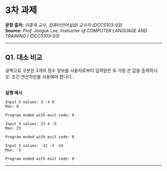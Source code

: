 # 3차 과제

**문항 출처:** *이종욱 교수, 컴퓨터언어실습Ⅰ 교수자 (DCCS103-03)* <br>
**Source:** *Prof. Jonguk&nbsp;Lee, Instructor of COMPUTER LANGUAGE AND TRAINING Ⅰ (DCCS103-03)*

---

## Q1. 대소 비교

공백으로 구분된 3개의 정수 정보를 사용자로부터 입력받은 후 가장 큰 값을 출력하시오. 조건 연산자만을 사용해야 합니다.


<br>**실행 예시**

```text
Input 3 values: 3 -4 9
Max: 9

Program ended with exit code: 0
```

```text
Input 3 values: 23 4 -5
Max: 23

Program ended with exit code: 0
```

```text
Input 3 values: -12 -3 -24
Max: -3

Program ended with exit code: 0
```



---
